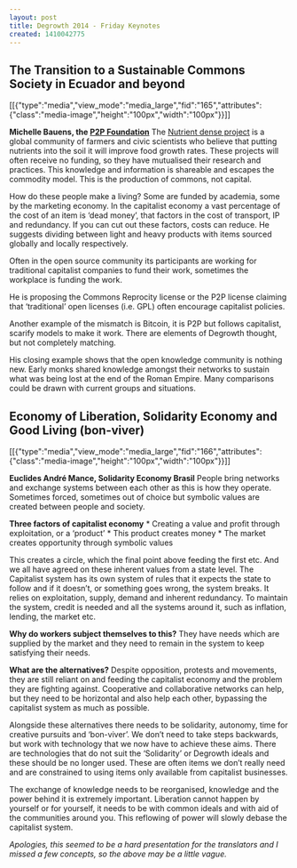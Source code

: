 ```yaml
---
layout: post
title: Degrowth 2014 - Friday Keynotes
created: 1410042775
---
```

<h2 id="thetransitiontoasustainablecommonssocietyinecuadorandbeyond">The Transition to a Sustainable Commons Society in Ecuador and beyond</h2><p>[[{"type":"media","view_mode":"media_large","fid":"165","attributes":{"class":"media-image","height":"100px","width":"100px"}}]]</p><p><strong>Michelle Bauens, the <a href="http://p2pfoundation.net/" target="_blank">P2P Foundation</a></strong> The <a href="http://nutrientdenseproject.com/" target="_blank">Nutrient dense project</a> is a global community of farmers and civic scientists who believe that putting nutrients into the soil it will improve food growth rates. These projects will often receive no funding, so they have mutualised their research and practices. This knowledge and information is shareable and escapes the commodity model. This is the production of commons, not capital.</p><p>How do these people make a living? Some are funded by academia, some by the marketing economy. In the capitalist economy a vast percentage of the cost of an item is &lsquo;dead money&rsquo;, that factors in the cost of transport, IP and redundancy. If you can cut out these factors, costs can reduce. He suggests dividing between light and heavy products with items sourced globally and locally respectively.</p><p>Often in the open source community its participants are working for traditional capitalist companies to fund their work, sometimes the workplace is funding the work.</p><p>He is proposing the Commons Reprocity license or the P2P license claiming that &lsquo;traditional&rsquo; open licenses (i.e. GPL) often encourage capitalist policies.</p><p>Another example of the mismatch is Bitcoin, it is P2P but follows capitalist, scarify models to make it work. There are elements of Degrowth thought, but not completely matching.</p><p>His closing example shows that the open knowledge community is nothing new. Early monks shared knowledge amongst their networks to sustain what was being lost at the end of the Roman Empire. Many comparisons could be drawn with current groups and situations.</p><h2 id="economyofliberationsolidarityeconomyandgoodlivingbem-viver">Economy of Liberation, Solidarity Economy and Good Living (bon-viver)</h2><p>[[{"type":"media","view_mode":"media_large","fid":"166","attributes":{"class":"media-image","height":"100px","width":"100px"}}]]</p><p><strong>Euclides André Mance, Solidarity Economy Brasil</strong> People bring networks and exchange systems between each other as this is how they operate. Sometimes forced, sometimes out of choice but symbolic values are created between people and society.</p><p><strong>Three factors of capitalist economy</strong> * Creating a value and profit through exploitation, or a &lsquo;product&rsquo; * This product creates money * The market creates opportunity through symbolic values</p><p>This creates a circle, which the final point above feeding the first etc. And we all have agreed on these inherent values from a state level. The Capitalist system has its own system of rules that it expects the state to follow and if it doesn&rsquo;t, or something goes wrong, the system breaks. It relies on exploitation, supply, demand and inherent redundancy. To maintain the system, credit is needed and all the systems around it, such as inflation, lending, the market etc.</p><p><strong>Why do workers subject themselves to this?</strong> They have needs which are supplied by the market and they need to remain in the system to keep satisfying their needs.</p><p><strong>What are the alternatives?</strong> Despite opposition, protests and movements, they are still reliant on and feeding the capitalist economy and the problem they are fighting against. Cooperative and collaborative networks can help, but they need to be horizontal and also help each other, bypassing the capitalist system as much as possible.</p><p>Alongside these alternatives there needs to be solidarity, autonomy, time for creative pursuits and &lsquo;bon-viver&rsquo;. We don&rsquo;t need to take steps backwards, but work with technology that we now have to achieve these aims. There are technologies that do not suit the &lsquo;Solidarity&rsquo; or Degrowth ideals and these should be no longer used. These are often items we don&rsquo;t really need and are constrained to using items only available from capitalist businesses.</p><p>The exchange of knowledge needs to be reorganised, knowledge and the power behind it is extremely important. Liberation cannot happen by yourself or for yourself, it needs to be with common ideals and with aid of the communities around you. This reflowing of power will slowly debase the capitalist system.</p><p><em>Apologies, this seemed to be a hard presentation for the translators and I missed a few concepts, so the above may be a little vague.</em></p>
